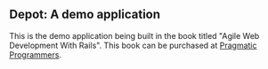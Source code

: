 ## Depot: A demo application

This is the demo application being built in the book titled "Agile Web Development With Rails".  This book can be purchased at [Pragmatic Programmers](http://pragprog.com/book/rails4/agile-web-development-with-rails).
